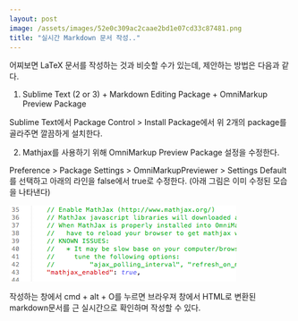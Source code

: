 ```yaml
---
layout: post
image: /assets/images/52e0c309ac2caae2bd1e07cd33c87481.png
title: "실시간 Markdown 문서 작성.."
---
```



어찌보면 LaTeX 문서를 작성하는 것과 비슷할 수가 있는데, 제안하는 방법은 다음과 같다.







1) Sublime Text (2 or 3) + Markdown Editing Package + OmniMarkup Preview Package




 Sublime Text에서 Package Control > Install Package에서 위 2개의 package를 골라주면 깔끔하게 설치한다.




2) Mathjax를 사용하기 위해 OmniMarkup Preview Package 설정을 수정한다.




Preference > Package Settings > OmniMarkupPreviewer > Settings Default를 선택하고 아래의 라인을 false에서 true로 수정한다. (아래 그림은 이미 수정된 모습을 나타낸다)



![image](/assets/images/52e0c309ac2caae2bd1e07cd33c87481.png)




작성하는 창에서 cmd + alt + O를 누르면 브라우져 창에서 HTML로 변환된 markdown문서를 근 실시간으로 확인하며 작성할 수 있다.








